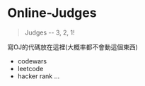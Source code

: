 # Online-Judges
> Judges -- 3, 2, 1!

寫OJ的代碼放在這裡(大概率都不會動這個東西)
- codewars
- leetcode
- hacker rank
...